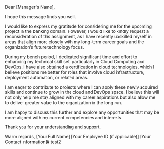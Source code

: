 Dear [Manager's Name],

I hope this message finds you well.

I would like to express my gratitude for considering me for the upcoming project in the banking domain. However, I would like to kindly request a reconsideration of this assignment, as I have recently upskilled myself in areas that align more closely with my long-term career goals and the organization’s future technology focus.

During my bench period, I dedicated significant time and effort to enhancing my technical skill set, particularly in Cloud Computing and DevOps. I have also obtained a certification in cloud technologies, which I believe positions me better for roles that involve cloud infrastructure, deployment automation, or related areas.

I am eager to contribute to projects where I can apply these newly acquired skills and continue to grow in the cloud and DevOps space. I believe this will not only help me stay aligned with my career aspirations but also allow me to deliver greater value to the organization in the long run.

I am happy to discuss this further and explore any opportunities that may be more aligned with my current competencies and interests.

Thank you for your understanding and support.

Warm regards,
[Your Full Name]
[Your Employee ID (if applicable)]
[Your Contact Information]# test2
